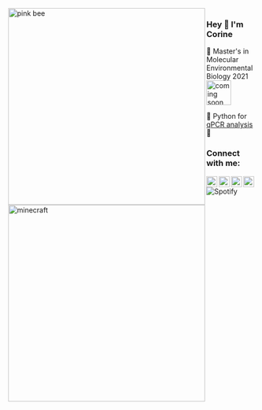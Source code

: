 <img align="left" alt="pink bee" width="400px" src="https://user-images.githubusercontent.com/82867617/130067372-5328f13a-9b0b-4710-9f2f-1de052485fc2.png" />

### Hey 👋  I'm Corine

🔭 Master's in Molecular Environmental Biology 2021 
<img align="center" alt="coming soon" width="50px" src="https://user-images.githubusercontent.com/82867617/130065930-d46eabab-5f13-4bd7-b147-6802dca96c4f.png" />

🐍 Python for [qPCR analysis](https://github.com/corinef/qPCR-analysis)🍓 
  
### Connect with me: 
[<img align="left" alt="Corine Faehn | Behance" width="22px" src="https://user-images.githubusercontent.com/82867617/116710826-7a98e980-a9d2-11eb-8a7d-c97498a3e46d.png" />][website]
[<img align="left" alt="Corine Faehn | Twitter" width="22px" src="https://encrypted-tbn0.gstatic.com/images?q=tbn:ANd9GcR3epS62P8FpU2KI3MWxGob3fnv13PVF-YGE260bgm9FNFG5bY3qgPQO1md6f9Q-DqIfTc&usqp=CAU" />][twitter]
[<img align="left" alt="Corine Faehn | Instagram" width="22px" src="https://www.nicepng.com/png/full/68-682147_ig-icon-pink-instagram.png" />][instagram]
[<img align="left" width="22px" src="https://encrypted-tbn0.gstatic.com/images?q=tbn:ANd9GcSqDaCwLIQNWZggquwCQ11Teif-wskaJvvl6X4Qz7-0XL1lILLPBA-BslXU0QRU6E3TKmk&usqp=CAU" />][linkedin]
 

![Spotify](https://novatorem-corinef.vercel.app/api/spotify)


<img align="cnter" alt="minecraft" width="400px" src="https://www.pngitem.com/pimgs/m/87-877092_minecraft-logo-hd-png-download.png" />




<!--
**corinef/corinef** is a ✨ _special_ ✨ repository because its `README.md` (this file) appears on your GitHub profile.

Here are some ideas to get you started:

- 🔭 I’m currently working on ...
- 🌱 I’m currently learning ...
- 👯 I’m looking to collaborate on ...
- 🤔 I’m looking for help with ...
- 💬 Ask me about ...
- 📫 How to reach me: ...
- 😄 Pronouns: ...
- ⚡ Fun fact: ...
-->

</details> 

[website]: https://www.behance.net/corinefaehn
[twitter]: https://twitter.com/corinefaehn?lang=en
[instagram]: https://www.instagram.com/corinefaehn/
[linkedin]: https://www.linkedin.com/in/corinefaehn/
